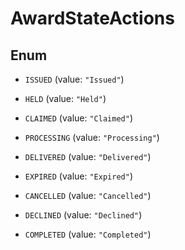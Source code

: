 

# AwardStateActions

## Enum


* `ISSUED` (value: `"Issued"`)

* `HELD` (value: `"Held"`)

* `CLAIMED` (value: `"Claimed"`)

* `PROCESSING` (value: `"Processing"`)

* `DELIVERED` (value: `"Delivered"`)

* `EXPIRED` (value: `"Expired"`)

* `CANCELLED` (value: `"Cancelled"`)

* `DECLINED` (value: `"Declined"`)

* `COMPLETED` (value: `"Completed"`)



